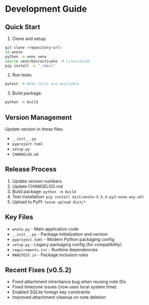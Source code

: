 # Development Guide

## Quick Start

1. Clone and setup:
```bash
git clone <repository-url>
cd wnote
python -m venv venv
source venv/bin/activate  # Linux/macOS
pip install -e ".[dev]"
```

2. Run tests:
```bash
pytest  # When tests are available
```

3. Build package:
```bash
python -m build
```

## Version Management

Update version in these files:
- `__init__.py`
- `pyproject.toml` 
- `setup.py`
- `CHANGELOG.md`

## Release Process

1. Update version numbers
2. Update CHANGELOG.md
3. Build package: `python -m build`
4. Test installation: `pip install dist/wnote-X.X.X-py3-none-any.whl`
5. Upload to PyPI: `twine upload dist/*`

## Key Files

- `wnote.py` - Main application code
- `__init__.py` - Package initialization and version
- `pyproject.toml` - Modern Python packaging config
- `setup.py` - Legacy packaging config (for compatibility)
- `requirements.txt` - Runtime dependencies
- `MANIFEST.in` - Package inclusion rules

## Recent Fixes (v0.5.2)

- Fixed attachment inheritance bug when reusing note IDs
- Fixed timezone issues (now uses local system time)
- Enabled SQLite foreign key constraints
- Improved attachment cleanup on note deletion 